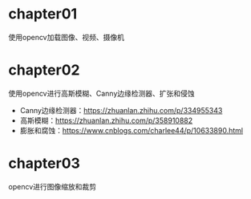 # chapter01

使用opencv加载图像、视频、摄像机

# chapter02

使用opencv进行高斯模糊、Canny边缘检测器、扩张和侵蚀
+ Canny边缘检测器：https://zhuanlan.zhihu.com/p/334955343
+ 高斯模糊：https://zhuanlan.zhihu.com/p/358910882
+ 膨胀和腐蚀：https://www.cnblogs.com/charlee44/p/10633890.html

# chapter03
opencv进行图像缩放和裁剪